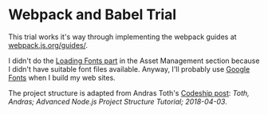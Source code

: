 # Webpack and Babel Trial

This trial works it's way through implementing the webpack guides at [webpack.js.org/guides/](https://webpack.js.org/guides/).

I didn't do the [Loading Fonts part](https://webpack.js.org/guides/asset-management/#loading-fonts) in the Asset Management section because I didn't have suitable font files available. Anyway, I'll probably use [Google Fonts](https://fonts.google.com/) when I build my web sites.

The project structure is adapted from Andras Toth's [Codeship post](https://blog.codeship.com/advanced-node-js-project-structure-tutorial/): _Toth, Andras; Advanced Node.js Project Structure Tutorial; 2018-04-03_.

